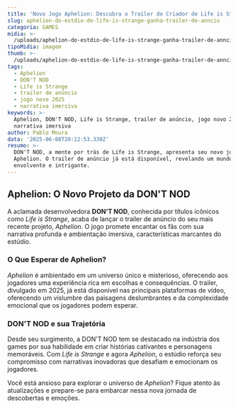 ```yaml
---
title: 'Novo Jogo Aphelion: Descubra o Trailer do Criador de Life is Strange'
slug: aphelion-do-estdio-de-life-is-strange-ganha-trailer-de-anncio
categoria: GAMES
midia: >-
  /uploads/aphelion-do-estdio-de-life-is-strange-ganha-trailer-de-anncio-thumb.png
tipoMidia: imagem
thumb: >-
  /uploads/aphelion-do-estdio-de-life-is-strange-ganha-trailer-de-anncio-thumb.png
tags:
  - Aphelion
  - DON'T NOD
  - Life is Strange
  - trailer de anúncio
  - jogo novo 2025
  - narrativa imersiva
keywords: >-
  Aphelion, DON'T NOD, Life is Strange, trailer de anúncio, jogo novo 2025,
  narrativa imersiva
author: Pablo Moura
data: '2025-06-08T20:22:53.330Z'
resumo: >-
  DON'T NOD, a mente por trás de Life is Strange, apresenta seu novo jogo,
  Aphelion. O trailer de anúncio já está disponível, revelando um mundo
  envolvente e intrigante.
---
```


## Aphelion: O Novo Projeto da DON'T NOD

A aclamada desenvolvedora **DON'T NOD**, conhecida por títulos icônicos como *Life is Strange*, acaba de lançar o trailer de anúncio do seu mais recente projeto, *Aphelion*. O jogo promete encantar os fãs com sua narrativa profunda e ambientação imersiva, características marcantes do estúdio.

### O Que Esperar de Aphelion?

*Aphelion* é ambientado em um universo único e misterioso, oferecendo aos jogadores uma experiência rica em escolhas e consequências. O trailer, divulgado em 2025, já está disponível nas principais plataformas de vídeo, oferecendo um vislumbre das paisagens deslumbrantes e da complexidade emocional que os jogadores podem esperar.

### DON'T NOD e sua Trajetória

Desde seu surgimento, a DON'T NOD tem se destacado na indústria dos games por sua habilidade em criar histórias cativantes e personagens memoráveis. Com *Life is Strange* e agora *Aphelion*, o estúdio reforça seu compromisso com narrativas inovadoras que desafiam e emocionam os jogadores.

Você está ansioso para explorar o universo de *Aphelion*? Fique atento às atualizações e prepare-se para embarcar nessa nova jornada de descobertas e emoções.
